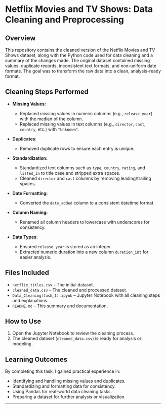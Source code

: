 # Netflix Movies and TV Shows: Data Cleaning and Preprocessing

## Overview

This repository contains the cleaned version of the Netflix Movies and TV Shows dataset, along with the Python code used for data cleaning and a summary of the changes made. The original dataset contained missing values, duplicate records, inconsistent text formats, and non-uniform date formats. The goal was to transform the raw data into a clean, analysis-ready format.

## Cleaning Steps Performed

- **Missing Values:**  
  - Replaced missing values in numeric columns (e.g., `release_year`) with the median of the column.
  - Replaced missing values in text columns (e.g., `director`, `cast`, `country`, etc.) with `"Unknown"`.

- **Duplicates:**  
  - Removed duplicate rows to ensure each entry is unique.

- **Standardization:**  
  - Standardized text columns such as `type`, `country`, `rating`, and `listed_in` to title case and stripped extra spaces.
  - Cleaned `director` and `cast` columns by removing leading/trailing spaces.

- **Date Formatting:**  
  - Converted the `date_added` column to a consistent datetime format.

- **Column Naming:**  
  - Renamed all column headers to lowercase with underscores for consistency.

- **Data Types:**  
  - Ensured `release_year` is stored as an integer.
  - Extracted numeric duration into a new column `duration_int` for easier analysis.

## Files Included

- `netflix_titles.csv` - The initial dataset.
- `cleaned_data.csv` – The cleaned and processed dataset.
- `Data_Cleaning(task_1).ipynb` – Jupyter Notebook with all cleaning steps and explanations.
- `README.md` – This summary and documentation.

## How to Use

1. Open the Jupyter Notebook to review the cleaning process.
2. The cleaned dataset (`cleaned_data.csv`) is ready for analysis or modeling.

## Learning Outcomes

By completing this task, I gained practical experience in:
- Identifying and handling missing values and duplicates.
- Standardizing and formatting data for consistency.
- Using Pandas for real-world data cleaning tasks.
- Preparing a dataset for further analysis or visualization.

---
